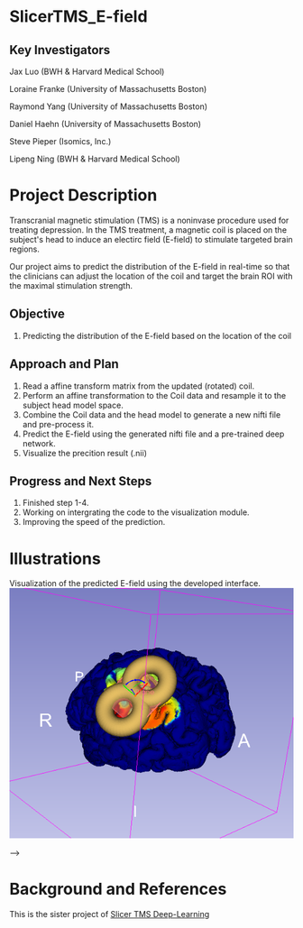 # SlicerTMS_E-field

## Key Investigators

Jax Luo (BWH & Harvard Medical School)

Loraine Franke (University of Massachusetts Boston)

Raymond Yang (University of Massachusetts Boston)

Daniel Haehn (University of Massachusetts Boston)

Steve Pieper (Isomics, Inc.)

Lipeng Ning (BWH & Harvard Medical School)


# Project Description

Transcranial magnetic stimulation (TMS) is a noninvase procedure used for treating depression. In the TMS treatment, a magnetic coil is placed on the subject's head to induce an electirc field (E-field) to stimulate targeted brain regions. 


Our project aims to predict the distribution of the E-field in real-time so that the clinicians can adjust the location of the coil and target the brain ROI with the maximal stimulation strength. 



## Objective

<!-- Describe here WHAT you would like to achieve (what you will have as end result). -->

1. Predicting the distribution of the E-field based on the location of the coil



## Approach and Plan

<!-- Describe here HOW you would like to achieve the objectives stated above. -->

1. Read a affine transform matrix from the updated (rotated) coil.
2. Perform an affine transformation to the Coil data and resample it to the subject head model space. 
3. Combine the Coil data and the head model to generate a new nifti file and pre-process it.
4. Predict the E-field using the generated nifti file and a pre-trained deep network.
5. Visualize the precition result (.nii)

## Progress and Next Steps

<!-- Update this section as you make progress, describing of what you have ACTUALLY DONE. If there are specific steps that you could not complete then you can describe them here, too. -->

1. Finished step 1-4. 
2. Working on intergrating the code to the visualization module. 
3. Improving the speed of the prediction.

# Illustrations

Visualization of the predicted E-field using the developed interface.
![Visualization of the predicted E-field from another software](../SlicerTMS/tmscoil_on_brain_surface.png)

-->

# Background and References
This is the sister project of [Slicer TMS Deep-Learning](../SlicerTMS)

